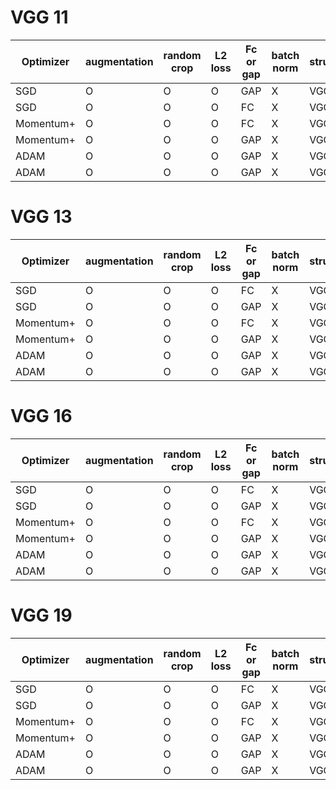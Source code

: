 # VGG 11
|Optimizer| augmentation | random crop | L2 loss | Fc or gap | batch norm | structure | acc | loss |
| --- | --- | --- | --- | --- | --- | --- | --- | --- | 
| SGD | O | O | O | GAP | X |  VGG 16  | 80.33% | 0.46 |
| SGD | O | O | O | FC | X |  VGG 16  | 82.00 | 0.44 |
| Momentum+ | O | O | O | FC | X |  VGG 11  | 82.33 | 0.417 | 
| Momentum+ | O | O | O | GAP | X |  VGG 11  | 82.21 | 0.43 |
| ADAM | O | O | O | GAP | X |  VGG 11  | ? | ? | 
| ADAM | O | O | O | GAP | X |  VGG 11  | ? | ? | 

# VGG 13
|Optimizer| augmentation | random crop | L2 loss | Fc or gap | batch norm | structure | acc | loss | server | 
| --- | --- | --- | --- | --- | --- | --- | --- | --- | --- | 
| SGD | O | O | O | FC | X |  VGG 13  | ? | ? | ? |
| SGD | O | O | O | GAP | X |  VGG 13  | ? | ? | ? |
| Momentum+ | O | O | O | FC | X |  VGG 13  | ? | ? | ? |
| Momentum+ | O | O | O | GAP | X |  VGG 13  | ? | ? | ? |
| ADAM | O | O | O | GAP | X |  VGG 13  | ? | ? | ? |
| ADAM | O | O | O | GAP | X |  VGG 13  | ? | ? | ? |


# VGG 16
|Optimizer| augmentation | random crop | L2 loss | Fc or gap | batch norm | structure | acc | loss | server | 
| --- | --- | --- | --- | --- | --- | --- | --- | --- | --- | 
| SGD | O | O | O | FC | X |  VGG 11  | ? | 82.53| 0.417 |
| SGD | O | O | O | GAP | X |  VGG 11  | ? | 83.83  | 0.412  |
| Momentum+ | O | O | O | FC | X |  VGG 16  | ? | ? | ? |
| Momentum+ | O | O | O | GAP | X |  VGG 16  | ? | ? | ? |
| ADAM | O | O | O | GAP | X |  VGG 16  | ? | ? | ? |
| ADAM | O | O | O | GAP | X |  VGG 16  | ? | ? | ? |



# VGG 19
|Optimizer| augmentation | random crop | L2 loss | Fc or gap | batch norm | structure | acc | loss | server | 
| --- | --- | --- | --- | --- | --- | --- | --- | --- | --- | 
| SGD | O | O | O | FC | X |  VGG 19  | ? | ? | ? |
| SGD | O | O | O | GAP | X |  VGG 19  | ? | ? | ? |
| Momentum+ | O | O | O | FC | X |  VGG 19  | ? | ? | ? |
| Momentum+ | O | O | O | GAP | X |  VGG 19  | ? | ? | ? |
| ADAM | O | O | O | GAP | X |  VGG 19  | ? | ? | ? |
| ADAM | O | O | O | GAP | X |  VGG 19  | ? | ? | ? |











